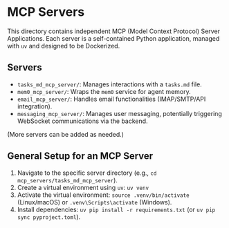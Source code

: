 # MCP Servers

This directory contains independent MCP (Model Context Protocol) Server Applications.
Each server is a self-contained Python application, managed with `uv` and designed to be Dockerized.

## Servers

- `tasks_md_mcp_server/`: Manages interactions with a `tasks.md` file.
- `mem0_mcp_server/`: Wraps the `mem0` service for agent memory.
- `email_mcp_server/`: Handles email functionalities (IMAP/SMTP/API integration).
- `messaging_mcp_server/`: Manages user messaging, potentially triggering WebSocket communications via the backend.

(More servers can be added as needed.)

## General Setup for an MCP Server

1.  Navigate to the specific server directory (e.g., `cd mcp_servers/tasks_md_mcp_server`).
2.  Create a virtual environment using `uv`: `uv venv`
3.  Activate the virtual environment: `source .venv/bin/activate` (Linux/macOS) or `.venv\Scripts\activate` (Windows).
4.  Install dependencies: `uv pip install -r requirements.txt` (or `uv pip sync pyproject.toml`). 